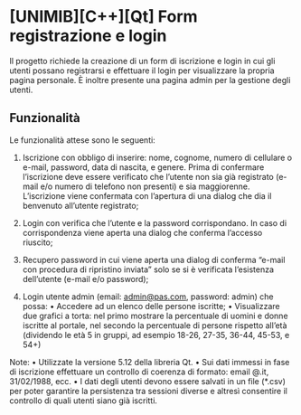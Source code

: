 # [UNIMIB][C++][Qt] Form registrazione e login
Il progetto richiede la creazione di un form di iscrizione e login in cui gli
utenti possano registrarsi e effettuare il login per visualizzare la propria
pagina personale. È inoltre presente una pagina admin per la gestione degli utenti.

## Funzionalità
Le funzionalità attese sono le seguenti:
1. Iscrizione con obbligo di inserire: nome, cognome, numero di cellulare o
e-mail, password, data di nascita, e genere. Prima di confermare
l’iscrizione deve essere verificato che l’utente non sia già registrato (e-
mail e/o numero di telefono non presenti) e sia maggiorenne.
L’iscrizione viene confermata con l’apertura di una dialog che dia il
benvenuto all’utente registrato;

2. Login con verifica che l’utente e la password corrispondano. In caso di
corrispondenza viene aperta una dialog che conferma l’accesso riuscito;

3. Recupero password in cui viene aperta una dialog di conferma “e-mail
con procedura di ripristino inviata” solo se si è verificata l’esistenza
dell’utente (e-mail e/o password);

4. Login utente admin (email: admin@pas.com, password: admin) che
possa:
• Accedere ad un elenco delle persone iscritte;
• Visualizzare due grafici a torta: nel primo mostrare la percentuale
di uomini e donne iscritte al portale, nel secondo la percentuale di
persone rispetto all’età (dividendo le età 5 in gruppi, ad esempio
18-26, 27-35, 36-44, 45-53, e 54+)

Note:
• Utilizzate la versione 5.12 della libreria Qt.
• Sui dati immessi in fase di iscrizione effettuare un controllo di
coerenza di formato: email <testo>@<dominio>.it, 31/02/1988, ecc.
• I dati degli utenti devono essere salvati in un file (*.csv) per poter
garantire la persistenza tra sessioni diverse e altresì consentire il controllo di
quali utenti siano già iscritti.
